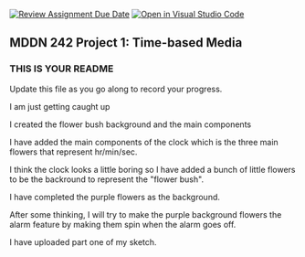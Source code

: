 [![Review Assignment Due Date](https://classroom.github.com/assets/deadline-readme-button-24ddc0f5d75046c5622901739e7c5dd533143b0c8e959d652212380cedb1ea36.svg)](https://classroom.github.com/a/H1UMq2qW)
[![Open in Visual Studio Code](https://classroom.github.com/assets/open-in-vscode-718a45dd9cf7e7f842a935f5ebbe5719a5e09af4491e668f4dbf3b35d5cca122.svg)](https://classroom.github.com/online_ide?assignment_repo_id=14085322&assignment_repo_type=AssignmentRepo)
## MDDN 242 Project 1: Time-based Media  

### THIS IS YOUR README

Update this file as you go along to record your progress.

I am just getting caught up

I created the flower bush background and the main components

I have added the main components of the clock which is the three main flowers that represent hr/min/sec.

I think the clock looks a little boring so I have added a bunch of little flowers to be the backround to represent the "flower bush".

I have completed the purple flowers as the background.

After some thinking, I will try to make the purple background flowers the alarm feature by making them spin when the alarm goes off.

I have uploaded part one of my sketch. 
